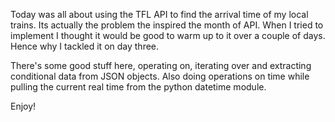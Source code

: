 Today was all about using the TFL API to find the arrival time of my local trains. Its actually the problem the inspired the month of API. When I tried to implement I thought
it would be good to warm up to it over a couple of days. Hence why I tackled it on day three. 

There's some good stuff here, operating on, iterating over and extracting conditional data from JSON objects. Also doing operations on time while pulling the current 
real time from the python datetime module. 

Enjoy! 
